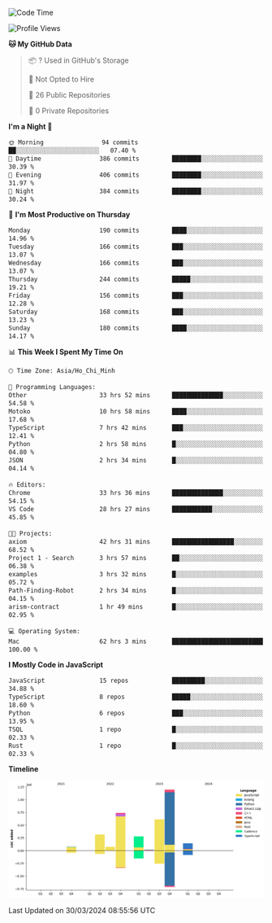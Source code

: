 <!--START_SECTION:waka-->
![Code Time](http://img.shields.io/badge/Code%20Time-2%2C598%20hrs%2010%20mins-blue)

![Profile Views](http://img.shields.io/badge/Profile%20Views-0-blue)

**🐱 My GitHub Data** 

> 📦 ? Used in GitHub's Storage 
 > 
> 🚫 Not Opted to Hire
 > 
> 📜 26 Public Repositories 
 > 
> 🔑 0 Private Repositories 
 > 
**I'm a Night 🦉** 

```text
🌞 Morning                94 commits          ██░░░░░░░░░░░░░░░░░░░░░░░   07.40 % 
🌆 Daytime                386 commits         ████████░░░░░░░░░░░░░░░░░   30.39 % 
🌃 Evening                406 commits         ████████░░░░░░░░░░░░░░░░░   31.97 % 
🌙 Night                  384 commits         ████████░░░░░░░░░░░░░░░░░   30.24 % 
```
📅 **I'm Most Productive on Thursday** 

```text
Monday                   190 commits         ████░░░░░░░░░░░░░░░░░░░░░   14.96 % 
Tuesday                  166 commits         ███░░░░░░░░░░░░░░░░░░░░░░   13.07 % 
Wednesday                166 commits         ███░░░░░░░░░░░░░░░░░░░░░░   13.07 % 
Thursday                 244 commits         █████░░░░░░░░░░░░░░░░░░░░   19.21 % 
Friday                   156 commits         ███░░░░░░░░░░░░░░░░░░░░░░   12.28 % 
Saturday                 168 commits         ███░░░░░░░░░░░░░░░░░░░░░░   13.23 % 
Sunday                   180 commits         ████░░░░░░░░░░░░░░░░░░░░░   14.17 % 
```


📊 **This Week I Spent My Time On** 

```text
🕑︎ Time Zone: Asia/Ho_Chi_Minh

💬 Programming Languages: 
Other                    33 hrs 52 mins      ██████████████░░░░░░░░░░░   54.58 % 
Motoko                   10 hrs 58 mins      ████░░░░░░░░░░░░░░░░░░░░░   17.68 % 
TypeScript               7 hrs 42 mins       ███░░░░░░░░░░░░░░░░░░░░░░   12.41 % 
Python                   2 hrs 58 mins       █░░░░░░░░░░░░░░░░░░░░░░░░   04.80 % 
JSON                     2 hrs 34 mins       █░░░░░░░░░░░░░░░░░░░░░░░░   04.14 % 

🔥 Editors: 
Chrome                   33 hrs 36 mins      ██████████████░░░░░░░░░░░   54.15 % 
VS Code                  28 hrs 27 mins      ███████████░░░░░░░░░░░░░░   45.85 % 

🐱‍💻 Projects: 
axiom                    42 hrs 31 mins      █████████████████░░░░░░░░   68.52 % 
Project 1 - Search       3 hrs 57 mins       ██░░░░░░░░░░░░░░░░░░░░░░░   06.38 % 
examples                 3 hrs 32 mins       █░░░░░░░░░░░░░░░░░░░░░░░░   05.72 % 
Path-Finding-Robot       2 hrs 34 mins       █░░░░░░░░░░░░░░░░░░░░░░░░   04.15 % 
arism-contract           1 hr 49 mins        █░░░░░░░░░░░░░░░░░░░░░░░░   02.95 % 

💻 Operating System: 
Mac                      62 hrs 3 mins       █████████████████████████   100.00 % 
```

**I Mostly Code in JavaScript** 

```text
JavaScript               15 repos            █████████░░░░░░░░░░░░░░░░   34.88 % 
TypeScript               8 repos             █████░░░░░░░░░░░░░░░░░░░░   18.60 % 
Python                   6 repos             ███░░░░░░░░░░░░░░░░░░░░░░   13.95 % 
TSQL                     1 repo              █░░░░░░░░░░░░░░░░░░░░░░░░   02.33 % 
Rust                     1 repo              █░░░░░░░░░░░░░░░░░░░░░░░░   02.33 % 
```



**Timeline**

![Lines of Code chart](https://raw.githubusercontent.com/SnowyField1906/SnowyField1906/main/assets/bar_graph.png)


 Last Updated on 30/03/2024 08:55:56 UTC
<!--END_SECTION:waka-->
